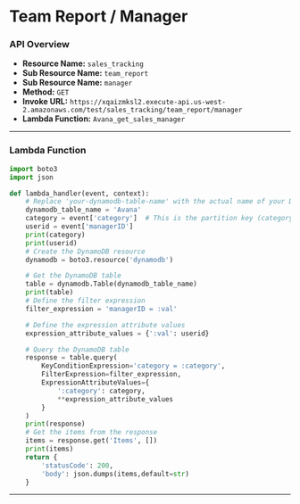 # Team Report / Manager

### API Overview
- **Resource Name:** `sales_tracking`
- **Sub Resource Name:** `team_report`
- **Sub Resource Name:** `manager`
- **Method:** `GET`
- **Invoke URL:** `https://xqaizmksl2.execute-api.us-west-2.amazonaws.com/test/sales_tracking/team_report/manager`
- **Lambda Function:** `Avana_get_sales_manager`

---


### Lambda Function
```python
import boto3
import json

def lambda_handler(event, context):
    # Replace 'your-dynamodb-table-name' with the actual name of your DynamoDB table
    dynamodb_table_name = 'Avana'
    category = event['category']  # This is the partition key (category) value
    userid = event['managerID']      
    print(category)
    print(userid)
    # Create the DynamoDB resource
    dynamodb = boto3.resource('dynamodb')

    # Get the DynamoDB table
    table = dynamodb.Table(dynamodb_table_name)
    print(table)
    # Define the filter expression
    filter_expression = 'managerID = :val'

    # Define the expression attribute values
    expression_attribute_values = {':val': userid}

    # Query the DynamoDB table
    response = table.query(
        KeyConditionExpression='category = :category',
        FilterExpression=filter_expression,
        ExpressionAttributeValues={
            ':category': category,
            **expression_attribute_values
        }
    )
    print(response)
    # Get the items from the response
    items = response.get('Items', [])
    print(items)
    return {
        'statusCode': 200,
        'body': json.dumps(items,default=str)
    }


```

---

